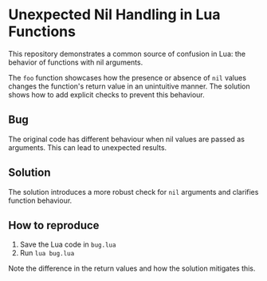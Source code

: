 # Unexpected Nil Handling in Lua Functions

This repository demonstrates a common source of confusion in Lua: the behavior of functions with nil arguments.

The `foo` function showcases how the presence or absence of `nil` values changes the function's return value in an unintuitive manner.  The solution shows how to add explicit checks to prevent this behaviour.

## Bug
The original code has different behaviour when nil values are passed as arguments.  This can lead to unexpected results.

## Solution
The solution introduces a more robust check for `nil` arguments and clarifies function behaviour.

## How to reproduce
1. Save the Lua code in `bug.lua`
2. Run `lua bug.lua`

Note the difference in the return values and how the solution mitigates this.